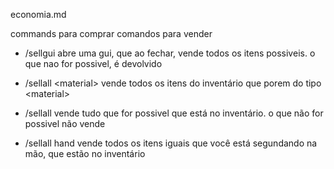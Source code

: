 economia.md

commands para comprar
comandos para vender

- /sellgui
abre uma gui, que ao fechar, vende todos os itens possiveis. o que nao for possivel, é devolvido


- /sellall &lt;material&gt;
vende todos os itens do inventário que porem do tipo &lt;material&gt;

- /sellall 
vende tudo que for possivel que está no inventário. o que não for possivel não vende

- /sellall hand
vende todos os itens iguais que você está segundando na mão, que estão no inventário